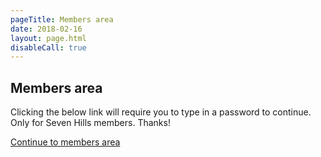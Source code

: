 ```yaml
---
pageTitle: Members area
date: 2018-02-16
layout: page.html
disableCall: true
---
```


## Members area

Clicking the below link will require you to type in a password to continue. Only for Seven Hills members. Thanks!

[Continue to members area](https://thinfi.com/yyg)

